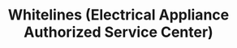 ---
title: "Whitelines (Electrical Appliance Authorized Service Center)"
url: /puerto-princesa/whitelines-electrical-appliance-authorized-service-center/
shop: shop
---